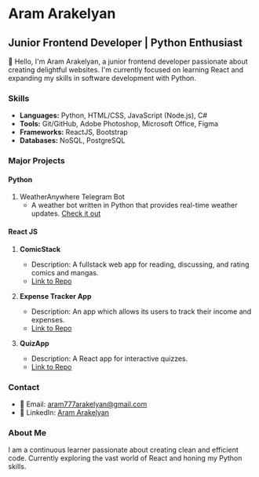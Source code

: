 <!---
AramArakelyan777/AramArakelyan777 is a ✨ special ✨ repository because its `README.md` (this file) appears on your GitHub profile.
You can click the Preview link to take a look at your changes.
--->
# Aram Arakelyan

## Junior Frontend Developer | Python Enthusiast

👋 Hello, I'm Aram Arakelyan, a junior frontend developer passionate about creating delightful websites. I'm currently focused on learning React and expanding my skills in software development with Python.

### Skills

- **Languages:** Python, HTML/CSS, JavaScript (Node.js), C#
- **Tools:** Git/GitHub, Adobe Photoshop, Microsoft Office, Figma
- **Frameworks:** ReactJS, Bootstrap
- **Databases:** NoSQL, PostgreSQL

### Major Projects

#### Python
1. WeatherAnywhere Telegram Bot
   - A weather bot written in Python that provides real-time weather updates. [Check it out](https://github.com/AramArakelyan777/weather-telegram-bot)

#### React JS
1. **ComicStack**
   - Description: A fullstack web app for reading, discussing, and rating comics and mangas.
   - [Link to Repo](https://github.com/AramArakelyan777/comicstack-app)
     
2. **Expense Tracker App**
   - Description: An app which allows its users to track their income and expenses.
   - [Link to Repo](https://github.com/AramArakelyan777/expense-tracker-app)
     
3. **QuizApp**
   - Description: A React app for interactive quizzes.
   - [Link to Repo](https://github.com/AramArakelyan777/react-quiz)

### Contact

- 📧 Email: aram777arakelyan@gmail.com
- 💼 LinkedIn: [Aram Arakelyan](https://www.linkedin.com/in/aram-arakelyan-632227282/)

### About Me

I am a continuous learner passionate about creating clean and efficient code. Currently exploring the vast world of React and honing my Python skills.
